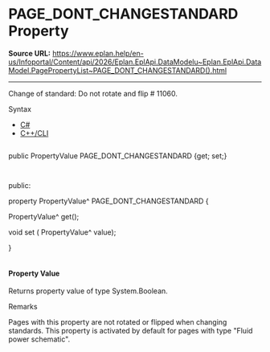 # PAGE_DONT_CHANGESTANDARD Property

**Source URL:** https://www.eplan.help/en-us/Infoportal/Content/api/2026/Eplan.EplApi.DataModelu~Eplan.EplApi.DataModel.PagePropertyList~PAGE_DONT_CHANGESTANDARD().html

---

Change of standard: Do not rotate and flip # 11060.

Syntax

- [C#](#i-syntax-CS)
- [C++/CLI](#i-syntax-CPP2005)

```
```
public PropertyValue PAGE_DONT_CHANGESTANDARD {get; set;}
```
```

```
```
public:

property PropertyValue^ PAGE_DONT_CHANGESTANDARD {

   PropertyValue^ get();

   void set (    PropertyValue^ value);

}
```
```

#### Property Value

Returns property value of type System.Boolean.

Remarks

Pages with this property are not rotated or flipped when changing standards. This property is activated by default for pages with type "Fluid power schematic".
